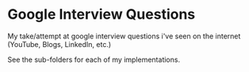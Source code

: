 # Google Interview Questions

My take/attempt at google interview questions i've seen on the internet (YouTube, Blogs, LinkedIn, etc.)

See the sub-folders for each of my implementations.
